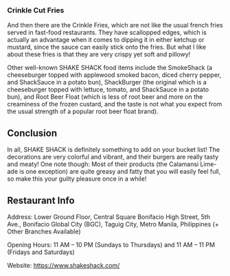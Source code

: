 <h3>Crinkle Cut Fries</h3>
And then there are the Crinkle Fries, which are not like the usual french fries served in fast-food restaurants. They have scallopped edges, which is actually an advantage when it comes to dipping it in either ketchup or mustard, since the sauce can easily stick onto the fries. But what I like about these fries is that they are very crispy yet soft and pillowy!

Other well-known SHAKE SHACK food items include the SmokeShack (a cheeseburger topped with applewood smoked bacon, diced cherry pepper, and ShackSauce in a potato bun), ShackBurger (the original which is a cheeseburger topped with lettuce, tomato, and ShackSauce in a potato bun), and Root Beer Float (which is less of root beer and more on the creaminess of the frozen custard, and the taste is not what you expect from the usual strength of a popular root beer float brand).

<h2>Conclusion</h2>
In all, SHAKE SHACK is definitely something to add on your bucket list! The decorations are very colorful and vibrant, and their burgers are really tasty and meaty! One note though: Most of their products (the Calamansi Lime-ade is one exception) are quite greasy and fatty that you will easily feel full, so make this your guilty pleasure once in a while!

<h2>Restaurant Info</h2>
Address: Lower Ground Floor, Central Square Bonifacio High Street, 5th Ave., Bonifacio Global City (BGC), Taguig City, Metro Manila, Philippines (+ Other Branches Available)

Opening Hours: 11 AM – 10 PM (Sundays to Thursdays) and 11 AM – 11 PM (Fridays and Saturdays)

Website: https://www.shakeshack.com/